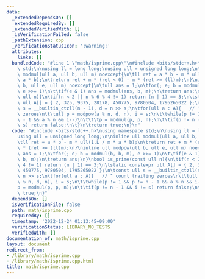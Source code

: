 ```yaml
---
data:
  _extendedDependsOn: []
  _extendedRequiredBy: []
  _extendedVerifiedWith: []
  _isVerificationFailed: false
  _pathExtension: cpp
  _verificationStatusIcon: ':warning:'
  attributes:
    links: []
  bundledCode: "#line 1 \"math/isprime.cpp\"\n#include <bits/stdc++.h>\nusing namespace\
    \ std;\n\nusing ll = long long;\nusing ull = unsigned long long;\n\ninline ull\
    \ modmul(ull a, ull b, ull m) noexcept{\n\tll ret = a * b - m * ull(1.L / m *\
    \ a * b);\n\treturn ret + m * (ret < 0) - m * (ret >= (ll)m);\n}\ninline ull modpow(ull\
    \ b, ull e, ull m) noexcept{\n\tull ans = 1;\n\tfor(; e; b = modmul(b, b, m),\
    \ e >>= 1)\n\t\tif(e & 1) ans = modmul(ans, b, m);\n\treturn ans;\n}\nbool is_prime(const\
    \ ull n){\n\tif(n < 2 || n % 6 % 4 != 1) return (n | 1) == 3;\n\tstatic constexpr\
    \ ull A[] = { 2, 325, 9375, 28178, 450775, 9780504, 1795265022 };\n\tconst ull\
    \ s = __builtin_ctzll(n - 1), d = n >> s;\n\tfor(ull a : A){   // ^ count trailing\
    \ zeroes\n\t\tull p = modpow(a % n, d, n), i = s;\n\t\twhile(p != 1 && p != n\
    \ - 1 && a % n && i--)\n\t\t\tp = modmul(p, p, n);\n\t\tif(p != n - 1 && i !=\
    \ s) return false;\n\t}\n\treturn true;\n}\n"
  code: "#include <bits/stdc++.h>\nusing namespace std;\n\nusing ll = long long;\n\
    using ull = unsigned long long;\n\ninline ull modmul(ull a, ull b, ull m) noexcept{\n\
    \tll ret = a * b - m * ull(1.L / m * a * b);\n\treturn ret + m * (ret < 0) - m\
    \ * (ret >= (ll)m);\n}\ninline ull modpow(ull b, ull e, ull m) noexcept{\n\tull\
    \ ans = 1;\n\tfor(; e; b = modmul(b, b, m), e >>= 1)\n\t\tif(e & 1) ans = modmul(ans,\
    \ b, m);\n\treturn ans;\n}\nbool is_prime(const ull n){\n\tif(n < 2 || n % 6 %\
    \ 4 != 1) return (n | 1) == 3;\n\tstatic constexpr ull A[] = { 2, 325, 9375, 28178,\
    \ 450775, 9780504, 1795265022 };\n\tconst ull s = __builtin_ctzll(n - 1), d =\
    \ n >> s;\n\tfor(ull a : A){   // ^ count trailing zeroes\n\t\tull p = modpow(a\
    \ % n, d, n), i = s;\n\t\twhile(p != 1 && p != n - 1 && a % n && i--)\n\t\t\t\
    p = modmul(p, p, n);\n\t\tif(p != n - 1 && i != s) return false;\n\t}\n\treturn\
    \ true;\n}"
  dependsOn: []
  isVerificationFile: false
  path: math/isprime.cpp
  requiredBy: []
  timestamp: '2022-12-24 01:13:45+09:00'
  verificationStatus: LIBRARY_NO_TESTS
  verifiedWith: []
documentation_of: math/isprime.cpp
layout: document
redirect_from:
- /library/math/isprime.cpp
- /library/math/isprime.cpp.html
title: math/isprime.cpp
---
```

